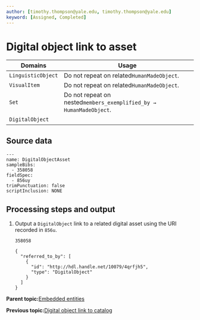 ```yaml
---
author: [timothy.thompson@yale.edu, timothy.thompson@yale.edu]
keyword: [Assigned, Completed]
---
```


# Digital object link to asset

|Domains|Usage|
|-------|-----|
|`LinguisticObject`|Do not repeat on related`HumanMadeObject`.|
|`VisualItem`|Do not repeat on related`HumanMadeObject`.|
|`Set`|Do not repeat on nested`members_exemplified_by → HumanMadeObject`.|
|`DigitalObject`| |

## Source data

```
---
name: DigitalObjectAsset
sampleBibs:
  - 358058
fieldSpec:  
  - 856uy
trimPunctuation: false
scriptInclusion: NONE
```

## Processing steps and output

1.  Output a `DigitalObject` link to a related digital asset using the URI recorded in `856u`.

    `358058`

    ```
    {
      "referred_to_by": [
        {
          "id": "http://hdl.handle.net/10079/4qrfjh5",
          "type": "DigitalObject"
        }
      ]
    }
    ```


**Parent topic:**[Embedded entities](../concepts/lux_embedded_entities.md)

**Previous topic:**[Digital object link to catalog](../concepts/digital_objects.md)

